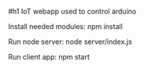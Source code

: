#h1 IoT webapp used to control arduino

Install needed modules:
	npm install

Run node server:
	node server/index.js

Run client app:
	npm start
